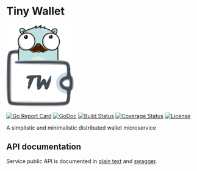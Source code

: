 # Tiny Wallet

<img src="/logo.png" alt="Tiny Wallet" title="Tiny Wallet" width="35%" />

[![Go Report Card](https://goreportcard.com/badge/github.com/ilyakaznacheev/tiny-wallet)](https://goreportcard.com/report/github.com/ilyakaznacheev/tiny-wallet) 
[![GoDoc](https://godoc.org/github.com/ilyakaznacheev/tiny-wallet?status.svg)](https://godoc.org/github.com/ilyakaznacheev/tiny-wallet)
[![Build Status](https://travis-ci.org/ilyakaznacheev/tiny-wallet.svg?branch=master)](https://travis-ci.org/ilyakaznacheev/tiny-wallet)
[![Coverage Status](https://coveralls.io/repos/github/ilyakaznacheev/tiny-wallet/badge.svg?branch=master)](https://coveralls.io/github/ilyakaznacheev/tiny-wallet?branch=master)
[![License](https://img.shields.io/badge/license-MIT-blue.svg)](https://github.com/ilyakaznacheev/tiny-wallet/blob/master/LICENSE)

A simplistic and minimalistic distributed wallet microservice

## API documentation

Service public API is documented in [plain text](/api/api.md) and [swagger](/api/swagger.yml).
